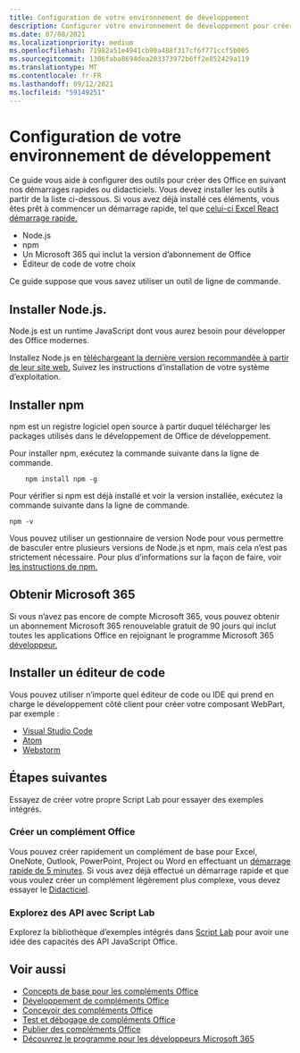 ```yaml
---
title: Configuration de votre environnement de développement
description: Configurer votre environnement de développement pour créer des Office de développement.
ms.date: 07/08/2021
ms.localizationpriority: medium
ms.openlocfilehash: 71982a51e4941cb90a488f317cf6f771ccf5b005
ms.sourcegitcommit: 1306faba8694dea203373972b6ff2e852429a119
ms.translationtype: MT
ms.contentlocale: fr-FR
ms.lasthandoff: 09/12/2021
ms.locfileid: "59149251"
---
```

# <a name="set-up-your-development-environment"></a>Configuration de votre environnement de développement

Ce guide vous aide à configurer des outils pour créer des Office en suivant nos démarrages rapides ou didacticiels. Vous devez installer les outils à partir de la liste ci-dessous. Si vous avez déjà installé ces éléments, vous êtes prêt à commencer un démarrage rapide, tel que [celui-ci Excel React démarrage rapide.](../quickstarts/excel-quickstart-react.md)

- Node.js
- npm
- Un Microsoft 365 qui inclut la version d’abonnement de Office
- Éditeur de code de votre choix

Ce guide suppose que vous savez utiliser un outil de ligne de commande.

## <a name="install-nodejs"></a>Installer Node.js.

Node.js est un runtime JavaScript dont vous aurez besoin pour développer des Office modernes.

Installez Node.js en [téléchargeant la dernière version recommandée à partir de leur site web.](https://nodejs.org) Suivez les instructions d’installation de votre système d’exploitation.

## <a name="install-npm"></a>Installer npm

npm est un registre logiciel open source à partir duquel télécharger les packages utilisés dans le développement de Office de développement.

Pour installer npm, exécutez la commande suivante dans la ligne de commande.

```command&nbsp;line
    npm install npm -g
```

Pour vérifier si npm est déjà installé et voir la version installée, exécutez la commande suivante dans la ligne de commande.

```command&nbsp;line
npm -v
```

Vous pouvez utiliser un gestionnaire de version Node pour vous permettre de basculer entre plusieurs versions de Node.js et npm, mais cela n’est pas strictement nécessaire. Pour plus d’informations sur la façon de faire, voir [les instructions de npm.](https://docs.npmjs.com/downloading-and-installing-node-js-and-npm)

## <a name="get-microsoft-365"></a>Obtenir Microsoft 365

Si vous n’avez pas encore de compte Microsoft 365, vous pouvez obtenir un abonnement Microsoft 365 renouvelable gratuit de 90 jours qui inclut toutes les applications Office en rejoignant le programme Microsoft 365 [développeur.](https://developer.microsoft.com/office/dev-program)

## <a name="install-a-code-editor"></a>Installer un éditeur de code

Vous pouvez utiliser n’importe quel éditeur de code ou IDE qui prend en charge le développement côté client pour créer votre composant WebPart, par exemple :

- [Visual Studio Code](https://code.visualstudio.com/)
- [Atom](https://atom.io)
- [Webstorm](https://www.jetbrains.com/webstorm)

## <a name="next-steps"></a>Étapes suivantes

Essayez de créer votre propre Script Lab pour essayer des exemples intégrés.

### <a name="create-an-office-add-in"></a>Créer un complément Office

Vous pouvez créer rapidement un complément de base pour Excel, OneNote, Outlook, PowerPoint, Project ou Word en effectuant un [démarrage rapide de 5 minutes](../index.yml). Si vous avez déjà effectué un démarrage rapide et que vous voulez créer un complément légèrement plus complexe, vous devez essayer le [Didacticiel](../index.yml).

### <a name="explore-the-apis-with-script-lab"></a>Explorez des API avec Script Lab

Explorez la bibliothèque d’exemples intégrés dans [Script Lab](explore-with-script-lab.md) pour avoir une idée des capacités des API JavaScript Office.

## <a name="see-also"></a>Voir aussi

- [Concepts de base pour les compléments Office](../overview/core-concepts-office-add-ins.md)
- [Développement de compléments Office](../develop/develop-overview.md)
- [Concevoir des compléments Office](../design/add-in-design.md)
- [Test et débogage de compléments Office](../testing/test-debug-office-add-ins.md)
- [Publier des compléments Office](../publish/publish.md)
- [Découvrez le programme pour les développeurs Microsoft 365](https://developer.microsoft.com/microsoft-365/dev-program)